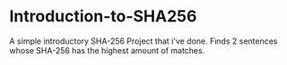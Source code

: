 # Introduction-to-SHA256

A simple introductory SHA-256 Project that i've done. Finds 2 sentences whose SHA-256 has the highest amount of matches.
